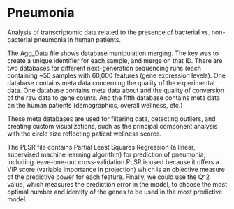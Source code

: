 # Pneumonia
Analysis of transcriptomic data related to the presence of bacterial vs. non-bacterial pneumonia in human patients. 

The Agg_Data file shows database manipulation merging. The key was to create a unique identifier for each sample, and merge on that ID. There are two databases for different next-generation sequencing runs (each containing ~50 samples with 60,000 features (gene expression levels). One database contains meta data concerning the quality of the experimental data. One database contains meta data about and the quality of conversion of the raw data to gene counts. And the fifth database contains meta data on the human patients (demographics, overall wellness, etc.) 

These meta databases are used for filtering data, detecting outliers, and creating custom visualizations, such as the principal component analysis with the circle size reflecting patient wellness scores. 

The PLSR file contains Partial Least Squares Regression (a linear, supervised machine learning algorithm) for prediction of pneumonia, including leave-one-out cross-validation.PLSR is used because it offers a VIP score (variable importance in projection) which is an objective measure of the predictive power for each feature. Finally, we could use the Q^2 value, which measures the prediction error in the model, to choose the most optimal number and identity of the genes to be used in the most predictive model.

